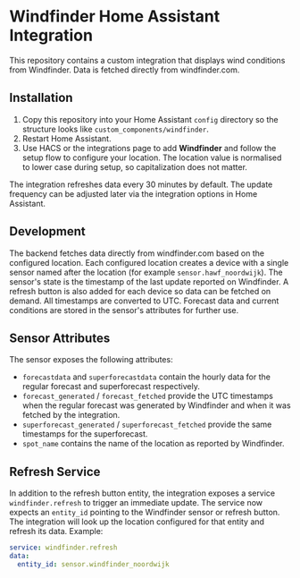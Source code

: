 # Windfinder Home Assistant Integration

This repository contains a custom integration that displays wind conditions from Windfinder. Data is fetched directly from windfinder.com.

## Installation

1. Copy this repository into your Home Assistant `config` directory so the structure looks like `custom_components/windfinder`.
2. Restart Home Assistant.
3. Use HACS or the integrations page to add **Windfinder** and follow the setup flow to configure your location. The location value is normalised to lower case during setup, so capitalization does not matter.

The integration refreshes data every 30 minutes by default. The update frequency
can be adjusted later via the integration options in Home Assistant.

## Development

The backend fetches data directly from windfinder.com based on the configured
location. Each configured location creates a device with a single sensor named
after the location (for example `sensor.hawf_noordwijk`). The sensor's state is
the timestamp of the last update reported on Windfinder. A refresh button is
also added for each device so data can be fetched on demand. All timestamps are
converted to UTC. Forecast data and current conditions are stored in the
sensor's attributes for further use.

## Sensor Attributes

The sensor exposes the following attributes:

- `forecastdata` and `superforecastdata` contain the hourly data for the regular
  forecast and superforecast respectively.
- `forecast_generated` / `forecast_fetched` provide the UTC timestamps when the
  regular forecast was generated by Windfinder and when it was fetched by the
  integration.
- `superforecast_generated` / `superforecast_fetched` provide the same
  timestamps for the superforecast.
- `spot_name` contains the name of the location as reported by Windfinder.

## Refresh Service

In addition to the refresh button entity, the integration exposes a service
`windfinder.refresh` to trigger an immediate update. The service now expects
an `entity_id` pointing to the Windfinder sensor or refresh button. The
integration will look up the location configured for that entity and refresh
its data. Example:

```yaml
service: windfinder.refresh
data:
  entity_id: sensor.windfinder_noordwijk
```
